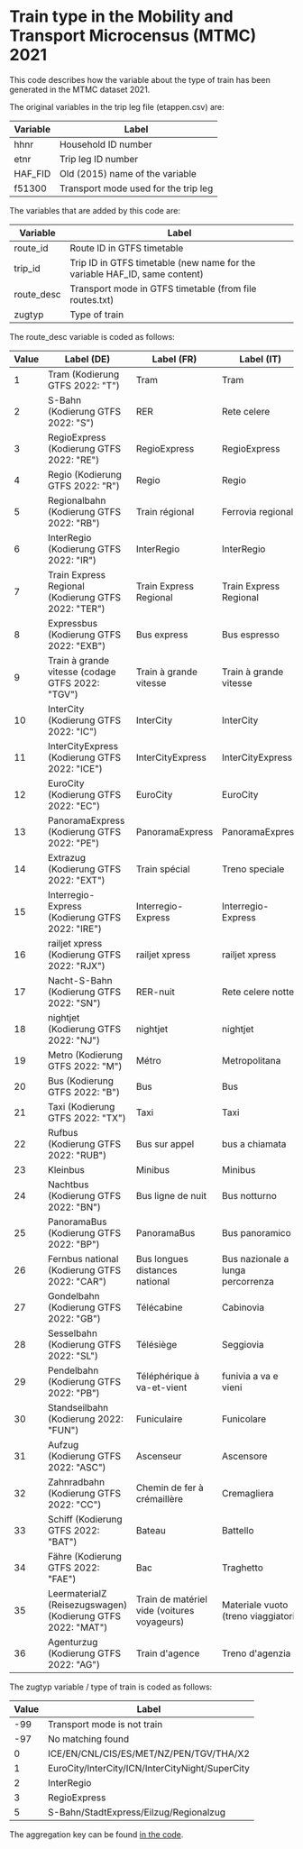 # Train type in the Mobility and Transport Microcensus (MTMC) 2021

This code describes how the variable about the type of train has been generated in the MTMC dataset 2021.

The original variables in the trip leg file (etappen.csv) are:

| Variable | Label | 
| --- | --- | 
| hhnr	| Household ID number | 
| etnr	| Trip leg ID number | 
| HAF_FID	| Old (2015) name of the variable | 
| f51300	| Transport mode used for the trip leg | 

The variables that are added by this code are:

| Variable | Label |
| --- | --- | 
| route_id	| Route ID in GTFS timetable | 
| trip_id	| Trip ID in GTFS timetable (new name for the variable HAF_ID, same content) | 
| route_desc |	Transport mode in GTFS timetable (from file routes.txt) | 
| zugtyp | Type of train | 

The route_desc variable is coded as follows:

| Value | Label (DE)                                                  | Label (FR)                                  | Label (IT)                          | Label (EN)                                |
|-------|-------------------------------------------------------------|---------------------------------------------|-------------------------------------|-------------------------------------------|
| 1     | Tram (Kodierung GTFS 2022: "T")                             | Tram                                        | Tram                                | Tramway                                   |
| 2     | S-Bahn (Kodierung GTFS 2022: "S")                           | RER                                         | Rete celere                         | Urban train                               |
| 3     | RegioExpress (Kodierung GTFS 2022: "RE")                    | RegioExpress                                | RegioExpress                        | RegioExpress                              |
| 4     | Regio (Kodierung GTFS 2022: "R")                            | Regio                                       | Regio                               | Regio                                     |
| 5     | Regionalbahn (Kodierung GTFS 2022: "RB")                    | Train régional                              | Ferrovia regionale                  | Regional train                            |
| 6     | InterRegio (Kodierung GTFS 2022: "IR")                      | InterRegio                                  | InterRegio                          | InterRegio                                |
| 7     | Train Express Regional (Kodierung GTFS 2022: "TER")         | Train Express Regional                      | Train Express Regional              | Train Express Regional                    |
| 8     | Expressbus (Kodierung GTFS 2022: "EXB")                     | Bus express                                 | Bus espresso                        | Express bus                               |
| 9     | Train à grande vitesse (codage GTFS 2022: "TGV")            | Train à grande vitesse                      | Train à grande vitesse              | Train à grande vitesse                    |
| 10    | InterCity (Kodierung GTFS 2022: "IC")                       | InterCity                                   | InterCity                           | InterCity                                 |
| 11    | InterCityExpress (Kodierung GTFS 2022: "ICE")               | InterCityExpress                            | InterCityExpress                    | InterCityExpress                          |
| 12    | EuroCity (Kodierung GTFS 2022: "EC")                        | EuroCity                                    | EuroCity                            | EuroCity                                  |
| 13    | PanoramaExpress (Kodierung GTFS 2022: "PE")                 | PanoramaExpress                             | PanoramaExpress                     | PanoramaExpress                           |
| 14    | Extrazug (Kodierung GTFS 2022: "EXT")                       | Train spécial                               | Treno speciale                      | Special train                             |
| 15    | Interregio-Express (Kodierung GTFS 2022: "IRE")             | Interregio-Express                          | Interregio-Express                  | Interregio-Express                        |
| 16    | railjet xpress (Kodierung GTFS 2022: "RJX")                 | railjet xpress                              | railjet xpress                      | railjet xpress                            |
| 17    | Nacht-S-Bahn (Kodierung GTFS 2022: "SN")                    | RER-nuit                                    | Rete celere notte                   | Night-urban train                         |
| 18    | nightjet (Kodierung GTFS 2022: "NJ")                        | nightjet                                    | nightjet                            | nightjet                                  |
| 19    | Metro (Kodierung GTFS 2022: "M")                            | Métro                                       | Metropolitana                       | Underground                               |
| 20    | Bus (Kodierung GTFS 2022: "B")                              | Bus                                         | Bus                                 | Bus                                       |
| 21    | Taxi (Kodierung GTFS 2022: "TX")                            | Taxi                                        | Taxi                                | Taxi                                      |
| 22    | Rufbus (Kodierung GTFS 2022: "RUB")                         | Bus sur appel                               | bus a chiamata                      | On-call bus                               |
| 23    | Kleinbus                                                    | Minibus                                     | Minibus                             | Minibus                                   |
| 24    | Nachtbus (Kodierung GTFS 2022: "BN")                        | Bus ligne de nuit                           | Bus notturno                        | Nightbus                                  |
| 25    | PanoramaBus (Kodierung GTFS 2022: "BP")                     | PanoramaBus                                 | Bus panoramico                      | Panorama bus                              |
| 26    | Fernbus national (Kodierung GTFS 2022: "CAR")               | Bus longues distances national              | Bus nazionale a lunga percorrenza   | National long-distance bus                |
| 27    | Gondelbahn (Kodierung GTFS 2022: "GB")                      | Télécabine                                  | Cabinovia                           | Gondola lift                              |
| 28    | Sesselbahn (Kodierung GTFS 2022: "SL")                      | Télésiège                                   | Seggiovia                           | Chairlift                                 |
| 29    | Pendelbahn (Kodierung GTFS 2022: "PB")                      | Téléphérique à va-et-vient                  | funivia a va e vieni                | aerial tramway                            |
| 30    | Standseilbahn (Kodierung 2022: "FUN")                       | Funiculaire                                 | Funicolare                          | Funicular                                 |
| 31    | Aufzug (Kodierung GTFS 2022: "ASC")                         | Ascenseur                                   | Ascensore                           | Lift                                      |
| 32    | Zahnradbahn (Kodierung GTFS 2022: "CC")                     | Chemin de fer à crémaillère                 | Cremagliera                         | Rack-railroad                             |
| 33    | Schiff (Kodierung GTFS 2022: "BAT")                         | Bateau                                      | Battello                            | Ship                                      |
| 34    | Fähre (Kodierung GTFS 2022: "FAE")                          | Bac                                         | Traghetto                           | Ferry-boat                                |
| 35    | LeermaterialZ (Reisezugswagen) (Kodierung GTFS 2022: "MAT") | Train de matériel vide (voitures voyageurs) | Materiale vuoto (treno viaggiatori) | Empty material train (passenger carriage) |
| 36    | Agenturzug (Kodierung GTFS 2022: "AG")                      | Train d'agence                              | Treno d'agenzia                     | Agencytrain                               |

The zugtyp variable / type of train is coded as follows:

| Value | Label                                           |
|-------|-------------------------------------------------|
| -99   | Transport mode is not train                     |
| -97   | No matching found                               |
| 0     | ICE/EN/CNL/CIS/ES/MET/NZ/PEN/TGV/THA/X2         |
| 1     | EuroCity/InterCity/ICN/InterCityNight/SuperCity |
| 2     | InterRegio                                      |
| 3     | RegioExpress                                    |
| 5     | S-Bahn/StadtExpress/Eilzug/Regionalzug          |

The aggregation key can be found <a href="https://github.com/antonindanalet/train_type_in_microcensus/blob/master/src/run_train_type_in_microcensus.py#L50">in the code</a>.
